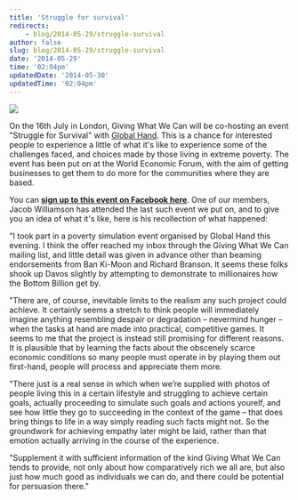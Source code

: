 ```yaml
---
title: 'Struggle for survival'
redirects:
    - blog/2014-05-29/struggle-survival
author: false
slug: blog/2014-05-29/struggle-survival
date: '2014-05-29'
time: '02:04pm'
updatedDate: '2014-05-30'
updatedTime: '02:04pm'
---
```

![](/images/uploads/struggle_for_survival.jpg)

On the 16th July in London, Giving What We Can will be co-hosting an event "Struggle for Survival" with [Global Hand](http://www.globalhand.org/en). This is a chance for interested people to experience a little of what it's like to experience some of the challenges faced, and choices made by those living in extreme poverty. The event has been put on at the World Economic Forum, with the aim of getting businesses to get them to do more for the communities where they are based.

You can [**sign up to this event on Facebook here**](https://www.facebook.com/events/497803373678819/). One of our members, Jacob Williamson has attended the last such event we put on, and to give you an idea of what it's like, here is his recollection of what happened:

"I took part in a poverty simulation event organised by Global Hand this evening. I think the offer reached my inbox through the Giving What We Can mailing list, and little detail was given in advance other than beaming endorsements from Ban Ki-Moon and Richard Branson. It seems these folks shook up Davos slightly by attempting to demonstrate to millionaires how the Bottom Billion get by.

"There are, of course, inevitable limits to the realism any such project could achieve. It certainly seems a stretch to think people will immediately imagine anything resembling despair or degradation – nevermind hunger – when the tasks at hand are made into practical, competitive games. It seems to me that the project is instead still promising for different reasons. It is plausible that by learning the facts about the obscenely scarce economic conditions so many people must operate in by playing them out first-hand, people will process and appreciate them more.

"There just is a real sense in which when we’re supplied with photos of people living this in a certain lifestyle and struggling to achieve certain goals, actually proceeding to simulate such goals and actions yourelf, and see how little they go to succeeding in the context of the game – that does bring things to life in a way simply reading such facts might not. So the groundwork for achieving empathy later might be laid, rather than that emotion actually arriving in the course of the experience.

"Supplement it with sufficient information of the kind Giving What We Can tends to provide, not only about how comparatively rich we all are, but also just how much good as individuals we can do, and there could be potential for persuasion there."